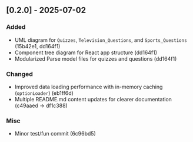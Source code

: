 ## [0.2.0] - 2025-07-02

### Added
- UML diagram for `Quizzes`, `Television_Questions`, and `Sports_Questions` (15b42e1, dd164f1)
- Component tree diagram for React app structure (dd164f1)
- Modularized Parse model files for quizzes and questions (dd164f1)

### Changed
- Improved data loading performance with in-memory caching (`optionLoader`) (eb1ff6d)
- Multiple README.md content updates for clearer documentation (c49aaed → df1c388)

### Misc
- Minor test/fun commit (6c96bd5)